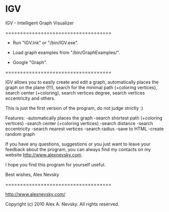 # IGV
IGV - Intelligent Graph Visualizer

====================================

- Run "IGV.lnk" or "/bin/IGV.exe".

- Load graph examples from "/bin/GraphExamples/".

- Google "Graph".

====================================

IGV allows you to easily create and edit a graph, automatically places the graph on the plane (!!!), search for the minimal path (+coloring vertices), search center (+coloring), search vertices degree, search vertices eccentricity and others.

This is just the first version of the program, do not judge strictly :)

Features:
-automatically places the graph
-search shortest path (+coloring vertices)
-search center (+coloring vertices)
-search distance
-search eccentricity
-search nearest vertices
-search radius
-save to HTML
-create random graph

If you have any questions, suggestions or you just want to leave your feedback about the program, you can always find my contacts on my website http://www.alexnevsky.com.

I hope you find this program for yourself useful.

Best wishes,
Alex Nevsky

====================================

http://www.alexnevsky.com/

Copyright (c) 2010 Alex A. Nevsky. All rights reserved.
